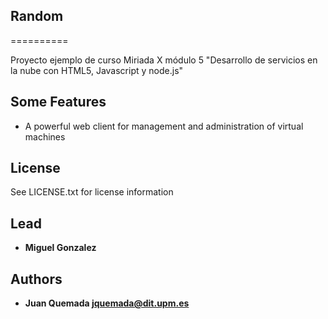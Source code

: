 ## Random
==========

Proyecto ejemplo de curso Miriada X  módulo 5 "Desarrollo de servicios en la nube con HTML5, Javascript y node.js"


## Some Features
+ A powerful web client for management and administration of virtual machines

## License

See LICENSE.txt for license information

## Lead
+ **Miguel Gonzalez**

## Authors

+ **Juan Quemada <jquemada@dit.upm.es>**
